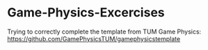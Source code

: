 # Game-Physics-Excercises

Trying to correctly complete the template from TUM Game Physics:
https://github.com/GamePhysicsTUM/gamephysicstemplate
